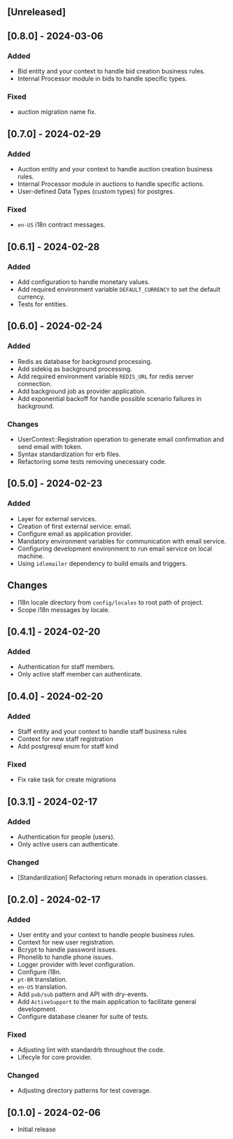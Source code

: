 ## [Unreleased]

## [0.8.0] - 2024-03-06

### Added

- Bid entity and your context to handle bid creation business rules.
- Internal Processor module in bids to handle specific types.

### Fixed

- auction migration name fix.

## [0.7.0] - 2024-02-29

### Added

- Auction entity and your context to handle auction creation business rules.
- Internal Processor module in auctions to handle specific actions.
- User-defined Data Types (custom types) for postgres.

### Fixed

- `en-US` i18n contract messages.

## [0.6.1] - 2024-02-28

### Added

- Add configuration to handle monetary values.
- Add required environment variable `DEFAULT_CURRENCY` to set the default currency.
- Tests for entities.

## [0.6.0] - 2024-02-24

### Added

- Redis as database for background processing.
- Add sidekiq as background processing.
- Add required environment variable `REDIS_URL` for redis server connection.
- Add background job as provider application.
- Add exponential backoff for handle possible scenario failures in background.

### Changes

- UserContext::Registration operation to generate email confirmation and send email with token.
- Syntax standardization for erb files.
- Refactoring some tests removing unecessary code.

## [0.5.0] - 2024-02-23

### Added

- Layer for external services.
- Creation of first external service: email.
- Configure email as application provider.
- Mandatory environment variables for communication with email service.
- Configuring development environment to run email service on local machine.
- Using `idlemailer` dependency to build emails and triggers.

## Changes

- I18n locale directory from `config/locales` to root path of project.
- Scope i18n messages by locale.

## [0.4.1] - 2024-02-20

### Added

- Authentication for staff members.
- Only active staff member can authenticate.

## [0.4.0] - 2024-02-20

### Added

- Staff entity and your context to handle staff business rules
- Context for new staff registration
- Add postgresql enum for staff kind

### Fixed

- Fix rake task for create migrations

## [0.3.1] - 2024-02-17

### Added

- Authentication for people (users).
- Only active users can authenticate.

### Changed

- [Standardization] Refactoring return monads in operation classes.

## [0.2.0] - 2024-02-17

### Added

- User entity and your context to handle people business rules.
- Context for new user registration.
- Bcrypt to handle password issues.
- Phonelib to handle phone issues.
- Logger provider with level configuration.
- Configure i18n.
- `pt-BR` translation.
- `en-US` translation.
- Add `pub/sub` pattern and API with dry-events.
- Add `ActiveSupport` to the main application to facilitate general development.
- Configure database cleaner for suite of tests.

### Fixed

- Adjusting lint with standardrb throughout the code.
- Lifecyle for core provider.

### Changed

- Adjusting directory patterns for test coverage.

## [0.1.0] - 2024-02-06

- Initial release
